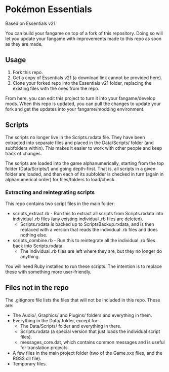 ﻿# Pokémon Essentials

Based on Essentials v21.

You can build your fangame on top of a fork of this repository. Doing so will let you update your fangame with improvements made to this repo as soon as they are made.

## Usage

1. Fork this repo.
2. Get a copy of Essentials v21 (a download link cannot be provided here).
3. Clone your forked repo into the Essentials v21 folder, replacing the existing files with the ones from the repo.

From here, you can edit this project to turn it into your fangame/develop mods. When this repo is updated, you can pull the changes to update your fork and get the updates into your fangame/modding environment.

## Scripts

The scripts no longer live in the Scripts.rxdata file. They have been extracted into separate files and placed in the Data/Scripts/ folder (and subfolders within). This makes it easier to work with other people and keep track of changes.

The scripts are loaded into the game alphanumerically, starting from the top folder (Data/Scripts/) and going depth-first. That is, all scripts in a given folder are loaded, and then each of its subfolder is checked in turn (again in alphanumerical order) for files/folders to load/check.

### Extracting and reintegrating scripts

This repo contains two script files in the main folder:

* scripts_extract.rb - Run this to extract all scripts from Scripts.rxdata into individual .rb files (any existing individual .rb files are deleted).
  * Scripts.rxdata is backed up to ScriptsBackup.rxdata, and is then replaced with a version that reads the individual .rb files and does nothing else.
* scripts_combine.rb - Run this to reintegrate all the individual .rb files back into Scripts.rxdata.
  * The individual .rb files are left where they are, but they no longer do anything.

You will need Ruby installed to run these scripts. The intention is to replace these with something more user-friendly.

## Files not in the repo

The .gitignore file lists the files that will not be included in this repo. These are:

* The Audio/, Graphics/ and Plugins/ folders and everything in them.
* Everything in the Data/ folder, except for:
  * The Data/Scripts/ folder and everything in there.
  * Scripts.rxdata (a special version that just loads the individual script files).
  * messages_core.dat, which contains common messages and is useful for translation projects.
* A few files in the main project folder (two of the Game.xxx files, and the RGSS dll file).
* Temporary files.
